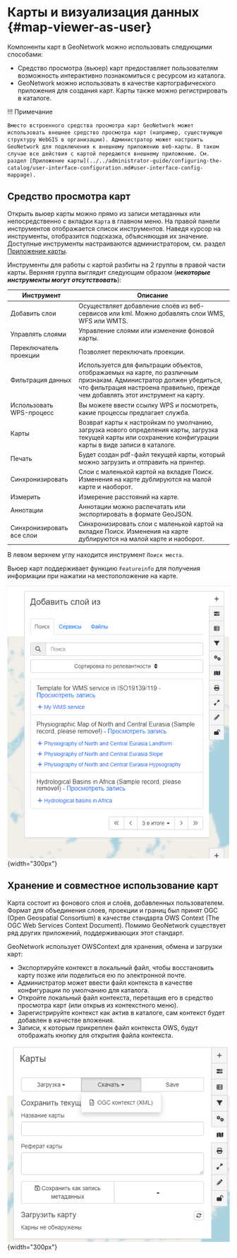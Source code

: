 # Карты и визуализация данных {#map-viewer-as-user}

Компоненты карт в GeoNetwork можно использовать следующими способами:

- Средство просмотра (вьюер) карт предоставляет пользователям возможность интерактивно познакомиться с ресурсом из каталога.
- GeoNetwork можно использовать в качестве картографического приложения для создания карт. Карты также можно регистрировать в каталоге.

!!! Примечание

    Вместо встроенного средства просмотра карт GeoNetwork может использовать внешнее средство просмотра карт (например, существующую структуру WebGIS в организации). Администратор может настроить GeoNetwork для подключения к внешнему приложению веб-карты. В таком случае все действия с картой передаются внешнему приложению. См. раздел [Приложение карты](../../administrator-guide/configuring-the-catalog/user-interface-configuration.md#user-interface-config-mappage).


## Средство просмотра карт

Открыть вьюер карты можно прямо из записи метаданных или непосредственно с вкладки `Карта` в главном меню. На правой панели инструментов отображается список инструментов. Наведя курсор на инструменты, отобразится подсказка, объясняющая их значение. Доступные инструменты настраиваются администратором, см. раздел [Приложение карты](../../administrator-guide/configuring-the-catalog/user-interface-configuration.md#user-interface-config-mappage).

Инструменты для работы с картой разбиты на 2 группы в правой части карты. Верхняя группа выглядит следующим образом (***некоторые инструменты могут отсутствовать***):

| **Инструмент**            | **Описание**                                                                                                                                                                                |
|---------------------------|---------------------------------------------------------------------------------------------------------------------------------------------------------------------------------------------|
| Добавить слои             | Осуществляет добавление слоёв из веб-сервисов или kml. Можно добавлять слои WMS, WFS или WMTS.                                                         |
| Управлять слоями          | Управление слоями или изменение фоновой карты.                                                                                                                                              |
| Переключатель проекции    | Позволяет переключать проекции.                                                                                                                                                             | Позволяет установить альтернативные проекции.                                                                                                                                                                |
| Фильтрация данных         | Используется для фильтрации объектов, отображаемых на карте, по различным признакам. Администратор должен убедиться, что фильтрация настроена правильно, прежде чем добавлять этот инструмент на карту. |
| Использовать WPS-процесс  | Вы можете ввести ссылку WPS и посмотреть, какие процессы предлагает служба.                                                                                                                 |
| Карты                     | Возврат карты к настройкам по умолчанию, загрузка нового определения карты, загрузка текущей карты или сохранение конфигурации карты в виде записи в каталоге.                              |
| Печать                    | Будет создан pdf-файл текущей карты, который можно загрузить и отправить на принтер.                                                                                                        |
| Синхронизировать          | Слои с маленькой картой на вкладке Поиск. Изменения на карте дублируются на малой карте и наоборот.                                                                                         |
| Измерить                  | Измерение расстояний на карте.                                                                                                                                                              | Измерение расстояний и поверхностей на карте.                                                                                                                                                                |
| Аннотации                 | Аннотации можно распечатать или экспортировать в формате GeoJSON.                                                                                                                           |
| Синхронизировать все слои | Синхронизировать слои с маленькой картой на вкладке Поиск. Изменения на карте дублируются на малой карте и наоборот.

В левом верхнем углу находится инструмент `Поиск места`.

Вьюер карт поддерживает функцию `Featureinfo` для получения информации при нажатии на местоположение на карте.

![](img/addLayers.ru.png){width="300px"}

## Хранение и совместное использование карт

Карта состоит из фонового слоя и слоёв, добавленных пользователем. Формат для объединения слоев, проекции и границ был принят OGC (Open Geospatial Consortium) в качестве стандарта OWS Context (The OGC Web Services Context Document). Помимо GeoNetwork существует ряд других приложений, поддерживающих этот стандарт.

GeoNetwork использует OWSContext для хранения, обмена и загрузки карт:

- Экспортируйте контекст в локальный файл, чтобы восстановить карту позже или поделиться ею по электронной почте.
- Администратор может ввести файл контекста в качестве конфигурации по умолчанию для каталога.
- Откройте локальный файл контекста, перетащив его в средство просмотра карт (или открыв из контекстного меню).
- Зарегистрируйте контекст как актив в каталоге, сам контекст будет добавлен в качестве вложения.
- Записи, к которым прикреплен файл контекста OWS, будут отображать кнопку для открытия файла контекста.

![](img/OWSContext.ru.png){width="300px"}
